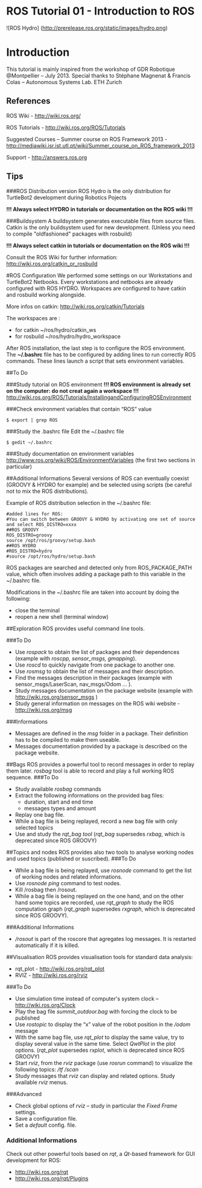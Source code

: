 # ROS Tutorial 01 - Introduction to ROS
![ROS Hydro]
(http://prerelease.ros.org/static/images/hydro.png)

# Introduction
This tutorial is mainly inspired from the workshop of GDR Robotique @Montpellier – July 2013.
Special thanks to Stéphane Magnenat & Francis Colas – Autonomous Systems Lab. ETH Zurich

## References
ROS Wiki - http://wiki.ros.org/

ROS Tutorials - http://wiki.ros.org/ROS/Tutorials

Suggested Courses – Summer course on ROS Framework 2013 - http://mediawiki.isr.ist.utl.pt/wiki/Summer_course_on_ROS_framework_2013

Support - http://answers.ros.org

## Tips
###ROS Distribution version
ROS Hydro is the only distribution for TurtleBot2 development during Robotics Pojects

**!!! Always select HYDRO in tutorials or documentation on the ROS wiki !!!**

###Buildsystem
A buildsystem generates executable files from source files.
Catkin is the only buildsystem used for new development. 
(Unless you need to compile "oldfashioned" packages with rosbuild)

**!!! Always select catkin in tutorials or documentation on the ROS wiki !!!**

Consult the ROS Wiki for further information: http://wiki.ros.org/catkin_or_rosbuild

#ROS Configuration
We performed some settings on our Workstations and TurtleBot2 Netbooks.
Every workstations and netbooks are already configured with ROS HYDRO.
Workspaces are configured to have catkin and rosbuild working alongside.

More infos on catkin: http://wiki.ros.org/catkin/Tutorials

The workspaces are :
* for catkin ~/ros/hydro/catkin_ws
* for rosbuild ~/ros/hydro/hydro_workspace

After ROS installation, the last step is to configure the ROS environment. The **~/.bashrc** file has to be
configured by adding lines to run correctly ROS commands. These lines launch a script that sets
environment variables.

##To Do

###Study tutorial on ROS environment
**!!! ROS environment is already set on the computer: do not creat again a workspace !!!**
http://wiki.ros.org/ROS/Tutorials/InstallingandConfiguringROSEnvironment

###Check environment variables that contain “ROS” value

	$ export | grep ROS
	
###Study the .bashrc file
Edit the ~/.bashrc file

	$ gedit ~/.bashrc

###Study documentation on environment variables
http://www.ros.org/wiki/ROS/EnvironmentVariables
(the first two sections in particular)

##Additional Informations
Several versions of ROS can eventually coexist (GROOVY & HYDRO for example) and be selected using scripts
(be careful not to mix the ROS distributions).

Example of ROS distribution selection in the ~/.bashrc file:

	#added lines for ROS:
	#You can switch between GROOVY & HYDRO by activating one set of source and select ROS_DISTRO=xxxx
	##ROS GROOVY
	ROS_DISTRO=groovy
	source /opt/ros/groovy/setup.bash
	##ROS HYDRO
	#ROS_DISTRO=hydro
	#source /opt/ros/hydro/setup.bash

ROS packages are searched and detected only from ROS_PACKAGE_PATH value, which often involves adding a package path to this variable in the ~/.bashrc file.

Modifications in the ~/.bashrc file are taken into account by doing the following:
* close the terminal
* reopen a new shell (terminal window)

##Exploration
ROS provides useful command line tools.

###To Do
* Use *rospack* to obtain the list of packages and their dependences (example with *roscpp, sensor_msgs, gmapping*).
* Use *roscd* to quickly navigate from one package to another one.
* Use *rosmsg* to obtain the list of messages and their description.
* Find the messages description in their packages (example with sensor_msgs/LaserScan, nav_msgs/Odom ... ).
* Study messages documentation on the package website (example with http://wiki.ros.org/sensor_msgs )
* Study general information on messages on the ROS wiki website - http://wiki.ros.org/msg

###Informations
* Messages are defined in the *msg* folder in a package. Their definition has to be compiled to make them useable.
* Messages documentation provided by a package is described on the package website.

##Bags
ROS provides a powerful tool to record messages in order to replay them later. *rosbag* tool is able to record and play a full working ROS sequence.
###To Do
* Study available *rosbag* commands
* Extract the following informations on the provided bag files:
	* duration, start and end time
	* messages types and amount
* Replay one bag file.
* While a bag file is being replayed, record a new bag file with only selected topics
* Use and study the *rqt_bag tool* (*rqt_bag* supersedes *rxbag*, which is deprecated since ROS GROOVY)

##Topics and nodes
ROS provides also two tools to analyse working nodes and used topics (published or suscribed).
###To Do
* While a bag file is being replayed, use *rosnode* command to get the list of working nodes and related informations.
* Use *rosnode ping* command to test nodes.
* Kill /rosbag then /rosout.
* While a bag file is being replayed on the one hand, and on the other hand some topics are recorded, use *rqt_graph* to study the ROS computation graph (*rqt_graph* supersedes *rxgraph*, which is deprecated since ROS GROOVY).

###Additional Informations 
* */rosout* is part of the roscore that agregates log messages. It is restarted automatically if it is killed.

##Visualisation
ROS provides visualisation tools for standard data analysis:
* rqt_plot - http://wiki.ros.org/rqt_plot
* RVIZ - http://wiki.ros.org/rviz

###To Do
* Use simulation time instead of computer's system clock – http://wiki.ros.org/Clock
* Play the bag file *summit_outdoor.bag* with forcing the clock to be published
* Use *rostopic* to display the “x” value of the robot position in the */odom* message
* With the same bag file, use *rqt_plot* to display the same value, try to display several value in the same time.
Select *QwtPlot* in the plot options. (*rqt_plot* supersedes *rxplot*, which is deprecated since ROS GROOVY)
* Start *rviz*, from the *rviz* package (use *rosrun* command) to visualize the following topics: 
	*/tf*
	*/scan* 
* Study messages that *rviz* can display and related options. Study available *rviz* menus.

###Advanced
* Check global options of *rviz* – study in particular the *Fixed Frame* settings.
* Save a configuration file.
* Set a *default* config. file.

### Additional Informations
Check out other powerful tools based on *rqt*, a *Qt*-based framework for GUI development for ROS:
* http://wiki.ros.org/rqt
* http://wiki.ros.org/rqt/Plugins

